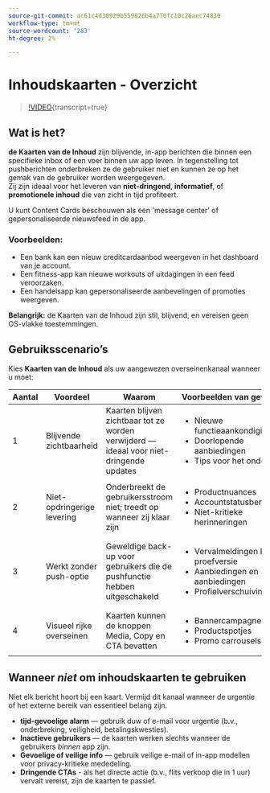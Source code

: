 ```yaml
---
source-git-commit: ac61c4d30929b559826b4a770fc10c26aec74830
workflow-type: tm+mt
source-wordcount: '283'
ht-degree: 2%

---
```

# Inhoudskaarten - Overzicht

>[!VIDEO](https://video.tv.adobe.com/v/3458224/?learn=on&enablevpops){transcript=true}

## Wat is het?

**de Kaarten van de Inhoud** zijn blijvende, in-app berichten die binnen een specifieke inbox of een voer binnen uw app leven. In tegenstelling tot pushberichten onderbreken ze de gebruiker niet en kunnen ze op het gemak van de gebruiker worden weergegeven.\
Zij zijn ideaal voor het leveren van **niet-dringend**, **informatief**, of **promotionele inhoud** die van zicht in tijd profiteert.

U kunt Content Cards beschouwen als een &#39;message center&#39; of gepersonaliseerde nieuwsfeed in de app.

### Voorbeelden:

- Een bank kan een nieuw creditcardaanbod weergeven in het dashboard van je account.
- Een fitness-app kan nieuwe workouts of uitdagingen in een feed veroorzaken.
- Een handelsapp kan gepersonaliseerde aanbevelingen of promoties weergeven.

**Belangrijk:** de Kaarten van de Inhoud zijn stil, blijvend, en vereisen geen OS-vlakke toestemmingen.

## Gebruiksscenario’s

Kies **Kaarten van de Inhoud** als uw aangewezen overseinenkanaal wanneer u moet:

| Aantal | Voordeel | Waarom | Voorbeelden van gevallen |
|---|---------|-----|-------------------|
| 1 | Blijvende zichtbaarheid | Kaarten blijven zichtbaar tot ze worden verwijderd — ideaal voor niet-dringende updates | <ul><li>Nieuwe functieaankondigingen</li><li>Doorlopende aanbiedingen</li><li>Tips voor het onderwijs</li></ul> |
| 2 | Niet-opdringerige levering | Onderbreekt de gebruikersstroom niet; treedt op wanneer zij klaar zijn | <ul><li>Productnuances</li><li>Accountstatusberichten</li><li>Niet-kritieke herinneringen</li></ul> |
| 3 | Werkt zonder push-optie | Geweldige back-up voor gebruikers die de pushfunctie hebben uitgeschakeld | <ul><li>Vervalmeldingen bij proefversie</li><li>Aanbiedingen en aanbiedingen</li><li>Profielverschuivingen</li></ul> |
| 4 | Visueel rijke overseinen | Kaarten kunnen de knoppen Media, Copy en CTA bevatten | <ul><li>Bannercampagnes</li><li>Productspotjes</li><li>Promo carrousels</li></ul> |

## Wanneer *niet* om inhoudskaarten te gebruiken

Niet elk bericht hoort bij een kaart. Vermijd dit kanaal wanneer de urgentie of het externe bereik van essentieel belang zijn.

- **tijd-gevoelige alarm** — gebruik duw of e-mail voor urgentie (b.v., onderbreking, veiligheid, betalingskwesties).
- **Inactieve gebruikers** — de kaarten werken slechts wanneer de gebruikers *binnen* app zijn.
- **Gevoelige of veilige info** — gebruik veilige e-mail of in-app modellen voor privacy-kritieke mededeling.
- **Dringende CTAs** - als het directe actie (b.v., flits verkoop die in 1 uur) vervalt vereist, zijn de kaarten te passief.
